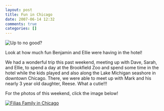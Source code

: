 ```yaml
---
layout: post
title: Fun in Chicago
date: 2007-06-14 12:32
comments: true
categories: []
---
```

<img src="http://filias.smugmug.com/photos/162878513-S.jpg" alt="Up to no good?" />

Look at how much fun Benjamin and Ellie were having in the hotel!

We had a wonderful trip this past weekend, meeting up with Dave, Sarah, and Ellie, to spend a day at the Brookfield Zoo and spend some time in the hotel while the kids played and also along the Lake Michigan seashore in downtown Chicago. There, we were able to meet up with Mark and his nearly 3 year old daughter, Reese. What a cutie!!!

For the photos of this weekend, click the image below!

<a href="http://filias.smugmug.com/gallery/3002455"><img src="http://filias.smugmug.com/photos/162879085-S.jpg" alt="Filias Family in Chicago" /></a>
